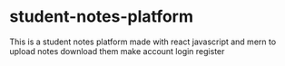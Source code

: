# student-notes-platform
 This is a student notes platform made with react javascript and mern to upload notes download them make account login register
